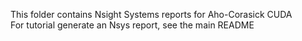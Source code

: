 This folder contains Nsight Systems reports for Aho-Corasick CUDA  
For tutorial generate an Nsys report, see the main README
